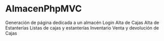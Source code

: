 # AlmacenPhpMVC
Generación de página dedicada a un almacén
Login
Alta de Cajas
Alta de Estanterías
Listas de cajas y estanterías
Inventario
Venta y devolución de Cajas
